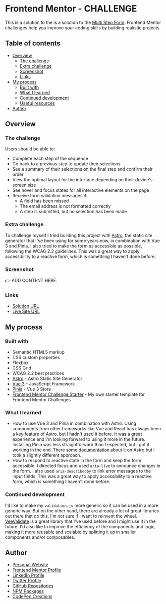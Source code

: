 # Frontend Mentor - CHALLENGE

This is a solution to the is a solution to the [Multi Step Form](https://www.frontendmentor.io/challenges/multistep-form-YVAnSdqQBJ). Frontend Mentor challenges help you improve your coding skills by building realistic projects.

## Table of contents

- [Overview](#overview)
  - [The challenge](#the-challenge)
  - [Extra challenge](#extra-challenge)
  - [Screenshot](#screenshot)
  - [Links](#links)
- [My process](#my-process)
  - [Built with](#built-with)
  - [What I learned](#what-i-learned)
  - [Continued development](#continued-development)
  - [Useful resources](#useful-resources)
- [Author](#author)

## Overview

### The challenge

Users should be able to:

- Complete each step of the sequence
- Go back to a previous step to update their selections
- See a summary of their selections on the final step and confirm their order
- View the optimal layout for the interface depending on their device's screen size
- See hover and focus states for all interactive elements on the page
- Receive form validation messages if:
  - A field has been missed
  - The email address is not formatted correctly
  - A step is submitted, but no selection has been made

### Extra challenge

To challenge myself I tried building this project with [Astro](https://astro.build), the static site generator that I've been using for some years now, in combination with Vue 3 and Pinia. I also tried to make the form as accessible as possible, following the WCAG 2.2 guidelines. This was a great way to apply accessibility to a reactive form, which is something I haven't done before.

### Screenshot

👉 ADD CONTENT HERE.

### Links

- [Solution URL]()
- [Live Site URL](https://markteekman.github.io/multi-step-form/)

## My process

### Built with

- Semantic HTML5 markup
- CSS custom properties
- Flexbox
- CSS Grid
- WCAG 2.2 best practices
- [Astro](https://astro.build) - Astro Static Site Generator
- [Vue 3](https://v3.vuejs.org) - JavaScript Framework
- [Pinia](https://pinia.esm.dev) - Vue 3 Store
- [Frontend Mentor Challenge Starter](https://github.com/markteekman/frontend-mentor-challenge-starter) - My own starter template for Frontend Mentor Challenges

### What I learned

- How to use Vue 3 and Pinia in combination with Astro. Using components from other frameworks like Vue and React has always been a key feature of Astro, but I hadn't used it before. It was a great experience and I'm looking forward to using it more in the future. Installing Pinia was less straightforward than I expected, but I got it working in the end. There some [documentation](https://docs.astro.build/en/guides/integrations-guide/vue/#appentrypoint) about it on Astro but I took a slightly different approach.
- How to respond to reactive state in the form and keep the form accessible. I directed focus and used `aria-live` to announce changes in the form. I also used `aria-describedby` to link error messages to the input fields. This was a great way to apply accessibility to a reactive form, which is something I haven't done before.

### Continued development

I'd like to make my `validation.js` more generic so it can be used in a more generic way. But on the other hand, there are already a lot of great libraries out there that do this. I'm not sure if I want to reinvent the wheel. [VeeValidate](phttps://vee-validate.logaretm.com/v4) is a great library that I've used before and I might use it in the future. I'd also like to improve the efficiency of the components and logic, making it more reusable and scalable by splitting it up in smaller components and/or composables.

## Author

- [Personal Website](https://www.markteekman.nl)
- [Frontend Mentor Profile](https://www.frontendmentor.io/profile/markteekman)
- [LinkedIn Profile](https://nl.linkedin.com/in/markteekman)
- [Twitter Profile](https://twitter.com/MarkTeekman)
- [GitHub Repositories](https://github.com/markteekman)
- [NPM Packages](https://www.npmjs.com/~markteekman)
- [CodePen Creations](https://codepen.io/markteekman)

